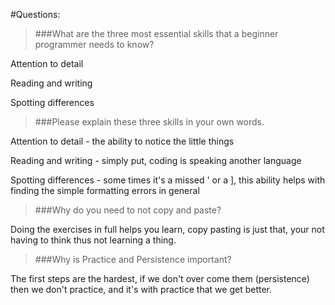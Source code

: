 #Questions:

>###What are the three most essential skills that a beginner programmer needs to know?

Attention to detail

Reading and writing

Spotting differences


>###Please explain these three skills in your own words.

Attention to detail - the ability to notice the little things

Reading and writing - simply put, coding is speaking another language

Spotting differences - some times it's a missed ' or a ], this ability helps with finding the simple formatting errors in general


>###Why do you need to not copy and paste?

Doing the exercises in full helps you learn, copy pasting is just that, your not having to think thus not learning a thing.

>###Why is Practice and Persistence important?

The first steps are the hardest, if we don't over come them (persistence) then we don't practice, and it's with practice that we get better.
